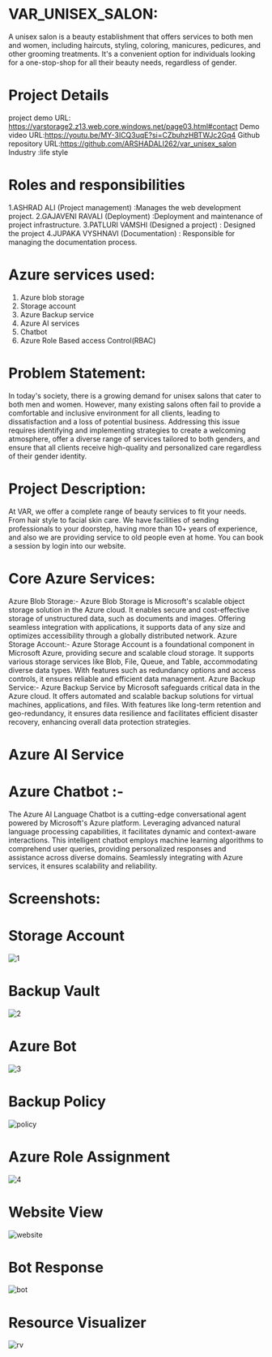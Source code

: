 # VAR_UNISEX_SALON:
A unisex salon is a beauty establishment that offers services to both men and women, including haircuts, styling, coloring, manicures, pedicures, and other  grooming treatments. It's a convenient option for individuals looking for a one-stop-shop for all their beauty needs, regardless of gender.
# Project Details
  project demo URL: https://varstorage2.z13.web.core.windows.net/page03.html#contact 
  Demo video URL:https://youtu.be/MY-3ICQ3uqE?si=CZbuhzHBTWJc2Gq4
  Github repository URL:https://github.com/ARSHADALI262/var_unisex_salon
  Industry :life style
  # Roles and responsibilities
1.ASHRAD ALI (Project management) :Manages the web development project.
2.GAJAVENI RAVALI (Deployment) :Deployment and maintenance of project infrastructure.
3.PATLURI VAMSHI  (Designed a project) : Designed the project
4.JUPAKA VYSHNAVI (Documentation) : Responsible for managing the documentation process.
# Azure services used:
1. Azure blob storage
2. Storage account
3. Azure Backup service
4. Azure AI services
5. Chatbot
6. Azure Role Based access Control(RBAC)
# Problem Statement:
 In today's society, there is a growing demand for unisex salons that cater to both men and women. However, many existing salons often fail to provide a comfortable and inclusive environment for all clients, 
 leading to dissatisfaction and a loss of potential business. Addressing this issue requires identifying and implementing strategies to create a welcoming atmosphere, offer a diverse range of services tailored to 
 both genders, and ensure that all clients receive high-quality and personalized care regardless of their gender identity.
# Project Description:
 At VAR, we offer a complete range of beauty services to fit your needs. From hair style to facial skin care. We have facilities of  sending professionals to your  doorstep, having more than 10+ years of 
 experience, and also we are providing service to old people even at home. You can book a session by login into our website.
# Core Azure Services:
 Azure Blob Storage:- Azure Blob Storage is Microsoft's scalable object storage solution in the Azure cloud. It enables secure and cost-effective storage of unstructured data, such as documents and images. 
 Offering seamless integration with applications, it supports data of any size and optimizes accessibility through a globally distributed network. Azure Storage Account:- Azure Storage Account is a foundational 
 component in Microsoft Azure, providing secure and scalable cloud storage. It supports various storage services like Blob, File, Queue, and Table, accommodating diverse data types. With features such as 
 redundancy options and access controls, it ensures reliable and efficient data management. Azure Backup Service:- Azure Backup Service by Microsoft safeguards critical data in the Azure cloud. It offers 
 automated and scalable backup solutions for virtual machines, applications, and files. With features like long-term retention and geo-redundancy, it ensures data resilience and facilitates efficient disaster recovery, enhancing overall data protection strategies.
# Azure AI Service
# Azure Chatbot :- 
 The Azure AI Language Chatbot is a cutting-edge conversational agent powered by Microsoft's Azure platform. Leveraging advanced natural language processing capabilities, it facilitates dynamic and context-aware 
 interactions. This intelligent chatbot employs machine learning algorithms to comprehend user queries, providing personalized responses and assistance across diverse domains. Seamlessly integrating with Azure 
 services, it ensures scalability and reliability.
# Screenshots:
# Storage Account
![1](https://github.com/ARSHADALI262/var_unisex_salon/assets/161709124/6b9309c6-19bc-4b82-9c40-e9745ae8ffc4)
# Backup Vault
![2](https://github.com/ARSHADALI262/var_unisex_salon/assets/161709124/210a525f-c27e-4cbd-8e09-695638c53705)
# Azure Bot
![3](https://github.com/ARSHADALI262/var_unisex_salon/assets/161709124/6dc264fc-a59d-4770-8825-d47748ff7b56)
# Backup Policy 
![policy](https://github.com/ARSHADALI262/var_unisex_salon/assets/161709124/d16ecc11-c43b-46c9-85ba-4ac6d685d664)
# Azure Role Assignment
![4](https://github.com/ARSHADALI262/var_unisex_salon/assets/161709124/e2accda5-f089-423d-b609-cbea19978e96)
# Website View
![website](https://github.com/ARSHADALI262/var_unisex_salon/assets/161709124/31ca693b-445f-411f-906a-9a49fc7e26e3)
# Bot Response
![bot](https://github.com/ARSHADALI262/var_unisex_salon/assets/161709124/44b1b43a-eaf6-42bc-80a4-3b87f43cdf21)
# Resource Visualizer
![rv](https://github.com/ARSHADALI262/var_unisex_salon/assets/161709124/45721aba-0fe2-436e-ae2b-8a6dec0e7ec2)




